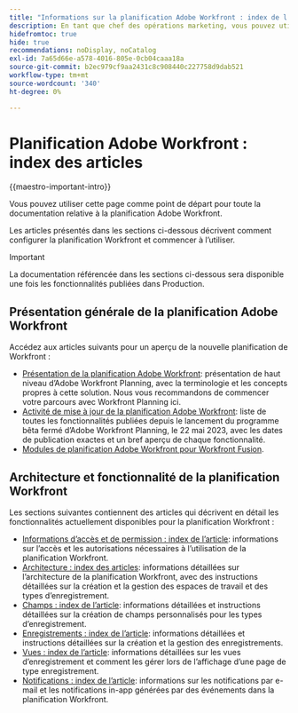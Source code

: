 ```yaml
---
title: "Informations sur la planification Adobe Workfront : index de l’article"
description: En tant que chef des opérations marketing, vous pouvez utiliser la planification Adobe Workfront pour organiser le travail au cours du cycle de vie marketing pour toutes vos équipes. Les articles de cette section décrivent comment configurer les fonctionnalités de planification et comment commencer à les utiliser dans le cadre de vos opérations de gestion de campagne.
hidefromtoc: true
hide: true
recommendations: noDisplay, noCatalog
exl-id: 7a65d66e-a578-4016-805e-0cb04caaa18a
source-git-commit: b2ec979cf9aa2431c8c908440c227758d9dab521
workflow-type: tm+mt
source-wordcount: '340'
ht-degree: 0%

---
```


# Planification Adobe Workfront : index des articles

<!--
title: Adobe Maestro 
description: As a marketing operations leader, you can use Adobe Maestro to organize work across the marketing lifecycle for all your teams. The articles in this section describe how you can configure Maestro and how you can start using its capabilities as part of your campaign management operations. 
hidefromtoc: yes
author: Alina
feature: Work Management
role: User, Admin
hide: yes
-->

<!--update the metadata with real information when making this avilable in TOC and in the left nav-->

<!-- update the title to "Article index" when we get out of beta and we inhide this article-->

<!--remove the video at open beta or before-->

{{maestro-important-intro}}

Vous pouvez utiliser cette page comme point de départ pour toute la documentation relative à la planification Adobe Workfront.

Les articles présentés dans les sections ci-dessous décrivent comment configurer la planification Workfront et commencer à l’utiliser.

>[!IMPORTANT]
>
>La documentation référencée dans les sections ci-dessous sera disponible une fois les fonctionnalités publiées dans Production.

## Présentation générale de la planification Adobe Workfront

Accédez aux articles suivants pour un aperçu de la nouvelle planification de Workfront :

<!--update the video when we have something better, especially after Open Beta - remove it-->

<!--* [View a video demonstration of Adobe Maestro](https://video.tv.adobe.com/v/3424253/){target=_blank}-->

* [Présentation de la planification Adobe Workfront](maestro-overview.md): présentation de haut niveau d’Adobe Workfront Planning, avec la terminologie et les concepts propres à cette solution. Nous vous recommandons de commencer votre parcours avec Workfront Planning ici.
* [Activité de mise à jour de la planification Adobe Workfront](/help/quicksilver/maestro/release-activity.md): liste de toutes les fonctionnalités publiées depuis le lancement du programme bêta fermé d’Adobe Workfront Planning, le 22 mai 2023, avec les dates de publication exactes et un bref aperçu de chaque fonctionnalité.
* [Modules de planification Adobe Workfront pour Workfront Fusion](/help/quicksilver/workfront-fusion/apps-and-their-modules/workfront-planning-modules.md).

## Architecture et fonctionnalité de la planification Workfront

Les sections suivantes contiennent des articles qui décrivent en détail les fonctionnalités actuellement disponibles pour la planification Workfront :

* [Informations d’accès et de permission : index de l’article](/help/quicksilver/maestro/access/access-information.md): informations sur l’accès et les autorisations nécessaires à l’utilisation de la planification Workfront.
* [Architecture : index des articles](/help/quicksilver/maestro/architecture/architecture-information.md): informations détaillées sur l’architecture de la planification Workfront, avec des instructions détaillées sur la création et la gestion des espaces de travail et des types d’enregistrement.
* [Champs : index de l’article](/help/quicksilver/maestro/fields/fields-information.md): informations détaillées et instructions détaillées sur la création de champs personnalisés pour les types d’enregistrement.
* [Enregistrements : index de l’article](/help/quicksilver/maestro/records/records-information.md): informations détaillées et instructions détaillées sur la création et la gestion des enregistrements.
* [Vues : index de l’article](/help/quicksilver/maestro/views/views-information.md): informations détaillées sur les vues d’enregistrement et comment les gérer lors de l’affichage d’une page de type enregistrement.
* [Notifications : index de l’article](/help/quicksilver/maestro/notifications/notifications-information.md): informations sur les notifications par e-mail et les notifications in-app générées par des événements dans la planification Workfront.

